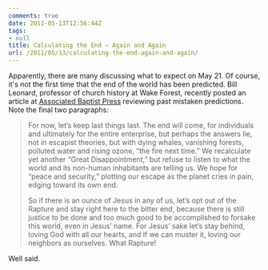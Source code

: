 ```yaml
---
comments: true
date: 2011-05-13T12:56:44Z
tags:
- null
title: Calculating the End — Again and Again
url: /2011/05/13/calculating-the-end-again-and-again/
---
```


<p>Apparently, there are many discussing what to expect on May 21. Of course, it's not the first time that the end of the world has been predicted. Bill Leonard, professor of church history at Wake Forest, recently posted an article at <a href="http://www.abpnews.com/content/view/6387/9/">Associated Baptist Press</a> reviewing past mistaken predictions. Note the final two paragraphs:</p>
<blockquote>
<p>For now, let’s keep last things last. The end will come, for individuals and ultimately for the entire enterprise, but perhaps the answers lie, not in escapist theories, but with dying whales, vanishing forests, polluted water and rising ozone, “the fire next time.” We recalculate yet another “Great Disappointment,” but refuse to listen to what the world and its non-human inhabitants are telling us. We hope for “peace and security,” plotting our escape as the planet cries in pain, edging toward its own end.</p>
<p>So if there is an ounce of Jesus in any of us, let’s opt out of the Rapture and stay right here to the bitter end, because there is still justice to be done and too much good to be accomplished to forsake this world, even in Jesus’ name. For Jesus’ sake let’s stay behind, loving God with all our hearts, and if we can muster it, loving our neighbors as ourselves. What Rapture!</p>
</blockquote>
<p>Well said.</p>
